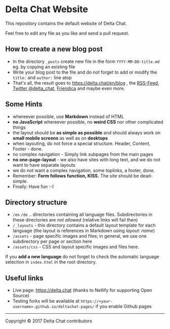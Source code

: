 Delta Chat Website
================================================================================

This repository contains the default website of Delta Chat.

Feel free to edit any file as you like and send a pull request.

How to create a new blog post
--------------------------------------------------------------------------------

- In the directory `_posts` create new file in the form `YYYY-MM-DD-title.md` eg. by copying an existing file
- Write your blog post to the file and do not forget to add or modify the `title:` and `author:` line atop
- That's all, the result goes to https://delta.chat/en/blog , the [RSS-Feed](https://delta.chat/feed.xml), [Twitter @delta_chat](https://twitter.com/delta_chat), [Friendica](https://ennibook.de/profile/delta_chat) and maybe even more.

Some Hints
--------------------------------------------------------------------------------

- whereever possible, use **Markdown** instead of HTML
- **no JavaScript** whereever possible, no **weird CSS** nor other complicated things
- the layout should be **as simple as possible** and should always work on **small mobile screens** as well as on **desktops**
- when layouting, do not force a special structure.  Header, Content, Footer - done.
- no complex navigation - Simply link subpages from the main pages
- **no one-page-layout** - we also have sites with long text, and we do not want to have separate layouts
- we do not want a complex navigation, some toplinks, a footer, done.
- Remember: **Form follows function, KISS.** The site should be dead-simple.
- Finally: Have fun :-)

Directory structure
--------------------------------------------------------------------------------

- `/en` `/de` .. directories containing all language files. Subdirectories in these directories are _not allowed_ (relative links will fail then)
- `/_layouts` - this directory contains a default layout template for each language (the layout is references in Markdown using _layout: name_)
- `/assets` - page specific images and files; in general, we use one subdirectory per page or section here
- `/assets/css` - CSS and layout specific images and files here.

If you **add a new language** do not forget to check the automatic language selection in `index.html` in the root directory.

Useful links
--------------------------------------------------------------------------------

- Live page: https://delta.chat (thanks to Netlify for supporting Open Source)
- Testing forks will be available at `https://<your-username>.github.io/deltachat-pages/` if you enable Github pages

---

Copyright © 2017 Delta Chat contributors
